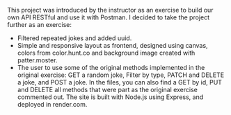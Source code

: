 This project was introduced by the instructor as an exercise to build our own API RESTful and use it with Postman.
I decided to take the project further as an exercise:
- Filtered repeated jokes and added uuid. 
- Simple and responsive layout as frontend, designed using canvas, colors from color.hunt.co and background image created with patter.moster. 
- The user to use some of the original methods implemented in the original exercise: GET a random joke, Filter by type, PATCH and DELETE a joke, and POST a joke. In the files, you can also find a GET by id, PUT and DELETE all methods that were part as the original exercise commented out.
 The site is built with Node.js using Express, and deployed in render.com.
